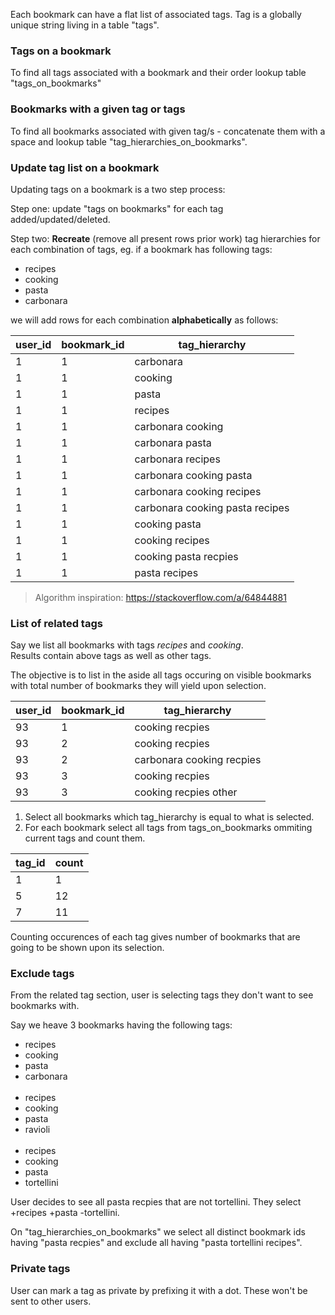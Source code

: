 Each bookmark can have a flat list of associated tags.
Tag is a globally unique string living in a table "tags".

### Tags on a bookmark

To find all tags associated with a bookmark and their order lookup table "tags_on_bookmarks"

### Bookmarks with a given tag or tags

To find all bookmarks associated with given tag/s - concatenate them with a space and lookup table "tag_hierarchies_on_bookmarks".

### Update tag list on a bookmark

Updating tags on a bookmark is a two step process:

Step one: update "tags on bookmarks" for each tag added/updated/deleted.

Step two: **Recreate** (remove all present rows prior work) tag hierarchies for each combination of tags, eg. if a bookmark has following tags:

- recipes
- cooking
- pasta
- carbonara

we will add rows for each combination **alphabetically** as follows:

| user_id | bookmark_id | tag_hierarchy                   |
| ------- | ----------- | ------------------------------- |
| 1       | 1           | carbonara                       |
| 1       | 1           | cooking                         |
| 1       | 1           | pasta                           |
| 1       | 1           | recipes                         |
| 1       | 1           | carbonara cooking               |
| 1       | 1           | carbonara pasta                 |
| 1       | 1           | carbonara recipes               |
| 1       | 1           | carbonara cooking pasta         |
| 1       | 1           | carbonara cooking recipes       |
| 1       | 1           | carbonara cooking pasta recipes |
| 1       | 1           | cooking pasta                   |
| 1       | 1           | cooking recipes                 |
| 1       | 1           | cooking pasta recpies           |
| 1       | 1           | pasta recipes                   |

> Algorithm inspiration: https://stackoverflow.com/a/64844881

### List of related tags

Say we list all bookmarks with tags _recipes_ and _cooking_.
<br>
Results contain above tags as well as other tags.

The objective is to list in the aside all tags occuring on visible bookmarks with total number of bookmarks they will yield upon selection.

| user_id | bookmark_id | tag_hierarchy             |
| ------- | ----------- | ------------------------- |
| 93      | 1           | cooking recpies           |
| 93      | 2           | cooking recpies           |
| 93      | 2           | carbonara cooking recpies |
| 93      | 3           | cooking recpies           |
| 93      | 3           | cooking recpies other     |

1. Select all bookmarks which tag_hierarchy is equal to what is selected.
2. For each bookmark select all tags from tags_on_bookmarks ommiting current tags and count them.

| tag_id | count |
| ------ | ----- |
| 1      | 1     |
| 5      | 12    |
| 7      | 11    |

Counting occurences of each tag gives number of bookmarks that are going to be shown upon its selection.

### Exclude tags

From the related tag section, user is selecting tags they don't want to see bookmarks with.

Say we heave 3 bookmarks having the following tags:

- recipes
- cooking
- pasta
- carbonara
<br><br>
- recipes
- cooking
- pasta
- ravioli
<br><br>
- recipes
- cooking
- pasta
- tortellini

User decides to see all pasta recpies that are not tortellini.
They select +recipes +pasta -tortellini.

On "tag_hierarchies_on_bookmarks" we select all distinct bookmark ids having "pasta recpies" and exclude all having "pasta tortellini recipes".


### Private tags

User can mark a tag as private by prefixing it with a dot. These won't be sent to other users.
